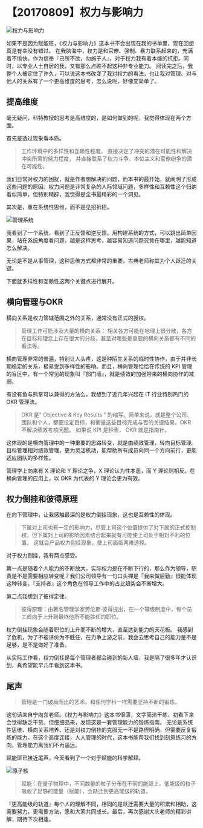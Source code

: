 
# 【20170809】权力与影响力

![权力与影响力](http://upload-images.jianshu.io/upload_images/4289510-b72b17c7e2036db4.jpg?imageMogr2/auto-orient/strip%7CimageView2/2/w/1240)


如果不是因为赋能班，《权力与影响力》这本书不会出现在我的书单里，现在回想真是有幸没有错过。
在我脑海中，权力是和官僚、强制、暴力联系起来的，充满着不愉快。作为信奉『己所不欲，勿施于人』，对于权力我有着本能的抗拒。同时，以专业人士自居的我，又有那么点瞧不起这种非专业能力。
阅读完之后，我整个人被定住了许久，可以说这本书改变了我对权力的看法，也让我对管理、对与他人的关系有了一个更高维度的思考，怎么说呢，好像变简单了。


## 提高维度

毫无疑问，科特教授的思考是高维度的，是如何做到的呢，我觉得体现在两个方面。

首先是透过现象看本质。

> 工作环境中的多样性和互赖性程度，
> 直接决定了冲突的潜在可能性和解决冲突所需的努力程度，
> 并直接联系了权力斗争、本位主义和官僚纷争的潜在可能性。

我们日常对权力的困扰，就是作者想解决的问题，而本书的最开始，就阐明了形成这些问题的原因。权力问题是非常复杂的人际领域问题，多样性和互赖性这个归纳看似简单，但特别精辟，我觉得是全书最精彩的一个洞见。

其次是，重在系统性思维，而不是见招拆招。


![管理系统](http://upload-images.jianshu.io/upload_images/4289510-1168d4760b53561b.JPG?imageMogr2/auto-orient/strip%7CimageView2/2/w/1240)



我看到了一个系统，看到了正反馈和逆反馈。用构建系统的方式，可以跳出简单因果，站在系统角度看问题，越是这样思考，越容易知道问题究竟在哪里，越能知道怎么解决。

无论是不是从事管理，这种思维方式都非常的重要，古典老师称其为个人跃迁的关键。

下面就多样性和互赖性这两个关键点进行展开。

## 横向管理与OKR

横向关系是权力管辖范围之外的关系，通常没有正式的授权。

> 管理工作可能涉及大量的横向关系：
> 相关各方可能在地理上很分散，各方在目标和理念上存在很大的分歧，甚至对哪些是重要的横向关系都有不同的看法等。

横向管理非常的普遍，特别让人头疼，这是种陌生关系的临时性协作，由于并非长期稳定的关系，极易受到多样性的影响。而且，横向管理恰恰在传统的 KPI 管理的盲区中，有一个常见的现象叫『部门墙』，就是绩效的加强带来的横向协作的减弱。

有没有鱼与熊掌可以兼得的方法么，我想到了近几年兴起在 IT 行业特别热门的 OKR 管理法。

> OKR 是" Objective & Key Results " 的缩写。简单来说，就是整个公司、团队和个人，都要设定目标，和衡量这些目标完成与否的关键结果。OKR 不解决绩效考核问题。
> 如果说 KPI 是秒表， OKR 就是指南针。

这体现的是横向管理中的一种重要的思路转变，就是由绩效管理，转向目标管理。目标管理相对绩效管理，更为灵活机动，能帮助所有成员向同一个方向前行，更能适应团队的多样性。

管理学上向来有 X 理论和 Y 理论之争，X 理论认为性本恶，而 Y 理论则相反。在横向管理的应用上，以 OKR 为代表的 Y 理论会更为有效。

## 权力倒挂和彼得原理

在向下管理中，让我感触最深的是权力倒挂现象，这也是互赖性的体现。

> 下属对上司也有一定的影响力，尽管上司这个位置提供了对下属的正式控制权，但下属对上司的影响因素结合起来就有可能使上司处于相对不利的位置。
> 这就会产品权力倒挂现象，使上司面临两难选择。

对于权力倒挂，我有两点感受。

第一点是随着个人能力的不断放大，实际权力是在不断下行的，那么作为领导，职责是不是需要相应转变呢？我们公司领导有一句口头禅是『我来做后勤』很能体现这种转变，『支持者』这个角色在领导工作中的占比趋势会不断增大。

第二点我想到了彼得定律。

> 彼得原理：由著名管理学家劳伦斯·彼得提出，在一个等级制度中，每个员工趋向于上升到最终他所不能胜任的职位。

权力倒挂现象会随着职位的上升而不断的增大，直至达到能力的天花板。
我感到了危机，为了不被评价为不胜任，在力争上游之前，我会去思考自己的能力是不是足够，是不是做好了准备。

从实际工作看，权力倒挂是每个管理者都会碰到的新人墙，我是隔了很多年才认识到，真希望能早几年看到这本书。


## 尾声

> 管理是一门破局而出的艺术，和任何学科一样需要坚持不断的锻炼。

这句话来自宁向东老师。《权力与影响力》这本书很薄，文字简洁干练，初看下来会觉得缺乏干货。但细细品来，发现这是一套管理能力的锻炼指南。
无论是系统性思维、横向关系培养、还是对权力倒挂的克服无一不是路径明确，但需要反复锻炼的能力。在这个高度连接，人人管理的时代，这本书能帮我们找到刻意练习的方向，管理能力离我们不再遥远。

赋能班已接近尾声，今天看到了一个对于赋能的科学解释。


![原子核](http://upload-images.jianshu.io/upload_images/4289510-4ae530a41eeaee0c.jpg?imageMogr2/auto-orient/strip%7CimageView2/2/w/1240)


> 赋能：在量子物理中，不同数量的粒子分布在不同的能级上，低能级的粒子吸收了足够的能量（赋能），会跃迁到更高能级的轨道。

『更高能级的轨道』每个人的理解不同，相同的是跃迁需要大量的积累和相助，这需要努力，更需要方法，愿和大家共同成长。最后，再次感谢大头老师的精彩讲解，期待下次相逢。